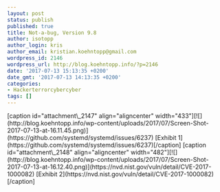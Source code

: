 ```yaml
---
layout: post
status: publish
published: true
title: Not-a-bug, Version 9.8
author: isotopp
author_login: kris
author_email: kristian.koehntopp@gmail.com
wordpress_id: 2146
wordpress_url: http://blog.koehntopp.info/?p=2146
date: '2017-07-13 15:13:35 +0200'
date_gmt: '2017-07-13 14:13:35 +0200'
categories:
- Hackerterrorcybercyber
tags: []
---
```

<p>[caption id="attachment\_2147" align="aligncenter" width="433"][![](http://blog.koehntopp.info/wp-content/uploads/2017/07/Screen-Shot-2017-07-13-at-16.11.45.png)](https://github.com/systemd/systemd/issues/6237) [Exhibit 1](https://github.com/systemd/systemd/issues/6237)[/caption] [caption id="attachment\_2148" align="aligncenter" width="482"][![](http://blog.koehntopp.info/wp-content/uploads/2017/07/Screen-Shot-2017-07-13-at-16.12.40.png)](https://nvd.nist.gov/vuln/detail/CVE-2017-1000082) [Exhibit 2](https://nvd.nist.gov/vuln/detail/CVE-2017-1000082)[/caption]</p>
